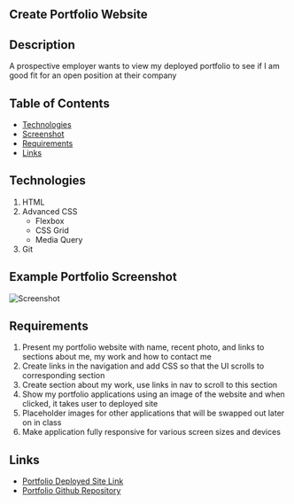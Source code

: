 ## Create Portfolio Website 
## Description
A prospective employer wants to view my deployed portfolio to see if I am good fit for an open position at their company

## Table of Contents
* [Technologies](#technologies)
* [Screenshot](#screenshot)
* [Requirements](#requirements)
* [Links](#links)


## Technologies
1. HTML
2. Advanced CSS
    * Flexbox
    * CSS Grid
    * Media Query
3. Git


## Example Portfolio Screenshot
![Screenshot](./assets/images/portfolio-mockup.gif)


## Requirements
1. Present my portfolio website with name, recent photo, and links to sections about me, my work and how to contact me
2. Create links in the navigation and add CSS so that the UI scrolls to corresponding section
3. Create section about my work, use links in nav to scroll to this section 
4. Show my portfolio applications using an image of the website and when clicked, it takes user to deployed site
5. Placeholder images for other applications that will be swapped out later on in class
6. Make application fully responsive for various screen sizes and devices

## Links
* [Portfolio Deployed Site Link]() 
* [Portfolio Github Repository]()

